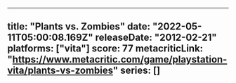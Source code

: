 
---
title: "Plants vs. Zombies"
date: "2022-05-11T05:00:08.169Z"
releaseDate: "2012-02-21"
platforms: ["vita"]
score: 77
metacriticLink: "https://www.metacritic.com/game/playstation-vita/plants-vs-zombies"
series: []
---
